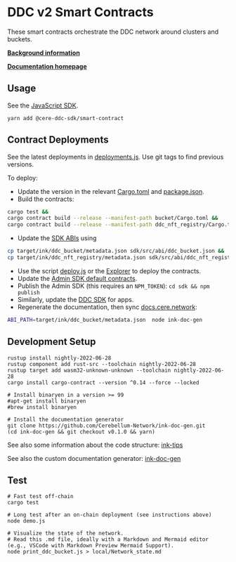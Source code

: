# DDC v2 Smart Contracts

These smart contracts orchestrate the DDC network around clusters and buckets.

**[Background information](https://docs.cere.network/ddc/protocols/topology)**

**[Documentation homepage](https://docs.cere.network/ddc/protocols/smart-contracts)**

## Usage

See the [JavaScript SDK](sdk/).

    yarn add @cere-ddc-sdk/smart-contract

## Contract Deployments

See the latest deployments in [deployments.js](sdk/src/deployments.js). Use git tags to find previous versions.

To deploy:

- Update the version in the relevant [Cargo.toml](bucket/Cargo.toml) and [package.json](sdk/package.json).
- Build the contracts:
```bash 
cargo test && 
cargo contract build --release --manifest-path bucket/Cargo.toml && 
cargo contract build --release --manifest-path ddc_nft_registry/Cargo.toml
```
- Update the [SDK ABIs](sdk/src/abi/) using
```bash
cp target/ink/ddc_bucket/metadata.json sdk/src/abi/ddc_bucket.json &&
cp target/ink/ddc_nft_registry/metadata.json sdk/src/abi/ddc_nft_registry.json
```
- Use the script [deploy.js](deploy.js) or the [Explorer](https://explorer.cere.network/) to deploy the contracts.
- Update the [Admin SDK default contracts](sdk/src/deployments.js).
- Publish the Admin SDK (this requires an `NPM_TOKEN`): `cd sdk && npm publish`
- Similarly, update the [DDC SDK](https://github.com/Cerebellum-Network/cere-ddc-sdk-js) for apps.
- Regenerate the documentation, then sync [docs.cere.network](https://github.com/Cerebellum-Network/docs.cere.network/blob/main/ddc/protocols/smart-contract-api.md):
```bash
ABI_PATH=target/ink/ddc_bucket/metadata.json  node ink-doc-gen
```

## Development Setup

    rustup install nightly-2022-06-28
    rustup component add rust-src --toolchain nightly-2022-06-28
    rustup target add wasm32-unknown-unknown --toolchain nightly-2022-06-28
    cargo install cargo-contract --version ^0.14 --force --locked

    # Install binaryen in a version >= 99
    #apt-get install binaryen
    #brew install binaryen

    # Install the documentation generator
    git clone https://github.com/Cerebellum-Network/ink-doc-gen.git
    (cd ink-doc-gen && git checkout v0.1.0 && yarn)

See also some information about the code structure: [ink-tips](https://github.com/Cerebellum-Network/ink-tips)

See also the custom documentation generator: [ink-doc-gen](https://github.com/Cerebellum-Network/ink-doc-gen)

## Test

    # Fast test off-chain
    cargo test

    # Long test after an on-chain deployment (see instructions above)
    node demo.js

    # Visualize the state of the network.
    # Read this .md file, ideally with a Markdown and Mermaid editor (e.g., VSCode with Markdown Preview Mermaid Support).
    node print_ddc_bucket.js > local/Network_state.md
